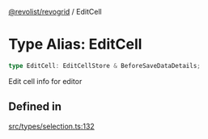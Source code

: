 [@revolist/revogrid](README.md) / EditCell

# Type Alias: EditCell

```ts
type EditCell: EditCellStore & BeforeSaveDataDetails;
```

Edit cell info for editor

## Defined in

[src/types/selection.ts:132](https://github.com/revolist/revogrid/blob/085a454f82e6d3229f4e3dccf86bbdacfcd5813a/src/types/selection.ts#L132)
